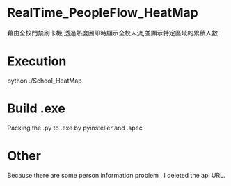 # RealTime_PeopleFlow_HeatMap
藉由全校門禁刷卡機,透過熱度圖即時顯示全校人流,並顯示特定區域的累積人數
# Execution
python ./School_HeatMap

# Build .exe
Packing the .py to .exe by pyinsteller and .spec

# Other
Because there are some person information problem , I deleted the api URL.
